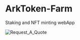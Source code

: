 # ArkToken-Farm
Staking and NFT minting webApp

![Request_A_Quote](https://github.com/Arkhamides/ArkToken-Farm//blob/main/screenshots/Staking_App.PNG?raw=true)
